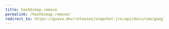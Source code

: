 ```yaml
---
title: hashbimap.remove
permalink: /hashbimap.remove/
redirect_to: https://guava.dev/releases/snapshot-jre/api/docs/com/google/common/collect/HashBiMap.html#remove-java.lang.Object-
---
```

